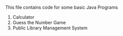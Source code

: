 This file contains code for some basic Java Programs
1. Calculator
2. Guess the Number Game
3. Public Library Management System
